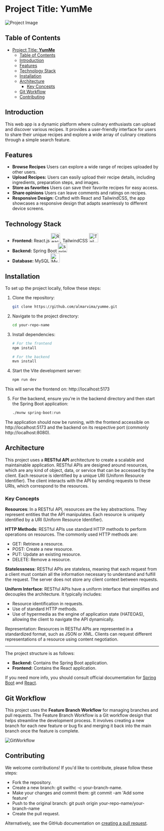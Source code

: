 # Project Title: **YumMe**

![Project Image](https://i.ibb.co/8PRXLTH/yum-Me-logo.webp)

## Table of Contents

- [Project Title: **YumMe**](#project-title-yumme)
  - [Table of Contents](#table-of-contents)
  - [Introduction](#introduction)
  - [Features](#features)
  - [Technology Stack](#technology-stack)
  - [Installation](#installation)
  - [Architecture](#architecture)
    - [Key Concepts](#key-concepts)
  - [Git Workflow](#git-workflow)
  - [Contributing](#contributing)

## Introduction

This web app is a dynamic platform where culinary enthusiasts can upload and discover various recipes. It provides a user-friendly interface for users to share their unique recipes and explore a wide array of culinary creations through a simple search feature.

## Features

- **Browse Recipes** Users can explore a wide range of recipes uploaded by other users.
- **Upload Recipes:** Users can easily upload their recipe details, including ingredients, preparation steps, and images.
- **Store as favorites** Users can save their favorite recipes for easy access.
- **Share opinions** Users can leave comments and ratings on recipes.
- **Responsive Design:** Crafted with React and TailwindCSS, the app showcases a responsive design that adapts seamlessly to different device screens.

## Technology Stack

- **Frontend:** React.js <a href="https://reactjs.org/" target="_blank" rel="noreferrer"><img src="https://raw.githubusercontent.com/danielcranney/readme-generator/main/public/icons/skills/react-colored.svg" width="30" height="30" alt="React" /></a>, TailwindCSS <a href="https://tailwindcss.com/" target="_blank" rel="noreferrer"><img src="https://raw.githubusercontent.com/danielcranney/readme-generator/main/public/icons/skills/tailwindcss-colored.svg" width="30" height="30" alt="TailwindCSS" /></a>
- **Backend:** Spring Boot <a href="https://spring.io/" target="_blank" rel="noreferrer"> <img src="https://www.vectorlogo.zone/logos/springio/springio-icon.svg" alt="spring" width="30" height="30"/></a>
- **Database:** MySQL <a href="https://www.mysql.com/" target="_blank" rel="noreferrer"><img src="https://raw.githubusercontent.com/danielcranney/readme-generator/main/public/icons/skills/mysql-colored.svg" width="30" height="30" alt="MySQL" /></a>

## Installation

To set up the project locally, follow these steps:

1. Clone the repository:

   ```bash
   git clone https://github.com/almarvima/yumme.git

   ```

2. Navigate to the project directory:

   ```bash
   cd your-repo-name

   ```

3. Install dependencies:

   ```bash
   # For the frontend
   npm install

   # For the backend
   mvn install

   ```

4. Start the Vite development server:
   ```bash
   npm run dev
   ```

This will serve the frontend on: http://localhost:5173

5. For the backend, ensure you're in the backend directory and then start the Spring Boot application:
   ```sh
   ./mvnw spring-boot:run
   ```

The application should now be running, with the frontend accessible on http://localhost:5173 and the backend on its respective port (commonly http://localhost:8080).

## Architecture

This project uses a **RESTful API** architecture to create a scalable and maintainable application. RESTful APIs are designed around resources, which are any kind of object, data, or service that can be accessed by the client. Each resource is identified by a unique URI (Uniform Resource Identifier). The client interacts with the API by sending requests to these URIs, which correspond to the resources.

### Key Concepts

**Resources**: In a RESTful API, resources are the key abstractions. They represent entities that the API manipulates. Each resource is uniquely identified by a URI (Uniform Resource Identifier).

**HTTP Methods**: RESTful APIs use standard HTTP methods to perform operations on resources. The commonly used HTTP methods are:

- GET: Retrieve a resource.
- POST: Create a new resource.
- PUT: Update an existing resource.
- DELETE: Remove a resource.

**Statelessness**: RESTful APIs are stateless, meaning that each request from a client must contain all the information necessary to understand and fulfill the request. The server does not store any client context between requests.

**Uniform Interface**: RESTful APIs have a uniform interface that simplifies and decouples the architecture. It typically includes:

- Resource identification in requests.
- Use of standard HTTP methods.
- Use of hypermedia as the engine of application state (HATEOAS), allowing the client to navigate the API dynamically.

Representation: Resources in RESTful APIs are represented in a standardized format, such as JSON or XML. Clients can request different representations of a resource using content negotiation.

---

The project structure is as follows:

- **Backend:** Contains the Spring Boot application.
- **Frontend:** Contains the React application.

If you need more info, you should consult official documentation for [Spring Boot](https://spring.io/projects/spring-boot) and [React](https://reactjs.org/).

## Git Workflow

This project uses the **Feature Branch **Workflow**** for managing branches and pull requests. The Feature Branch Workflow is a Git workflow design that helps streamline the development process. It involves creating a new branch for each new feature or bug fix and merging it back into the main branch once the feature is complete.

![GitWorkflow](https://i.ibb.co/zZhnZyt/workflow-git.png)

## Contributing

We welcome contributions! If you'd like to contribute, please follow these steps:

- Fork the repository.
- Create a new branch: git swithc -c your-branch-name.
- Make your changes and commit them: git commit -am 'Add some feature'
- Push to the original branch: git push origin your-repo-name/your-branch-name
- Create the pull request.

Alternatively, see the GitHub documentation on [creating a pull request](https://docs.github.com/es/pull-requests/collaborating-with-pull-requests/proposing-changes-to-your-work-with-pull-requests/creating-a-pull-request).
